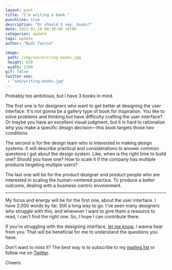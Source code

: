 ```yaml
---
layout: post
title: "I'm writing a book."
punchline: true
description: "Or should I say, books?"
date: 2021-02-18 08:30:00 +0700
categories: update
tags: update
author: "Budi Tanrim"

image:
 path: /img/seo/writing-books.jpg
 height: 630
 width: 1200
gif: false
twitter-seo: 
 - "seo/writing-books.jpg"
---
```


Probably too ambitious, but I have 3 books in mind.

The first one is for designers who want to get better at designing the user interface. It's not gonna be a gallery type of book for inspiration. You like to solve problems and thinking but have difficulty crafting the user interface? Or maybe you have an excellent visual judgment, but it is hard to rationalize why you make a specific design decision—this book targets those two conditions.

The second is for the design team who is interested in making design systems. It will describe practical and considerations to answer common questions I got about the design system. Like, when is the right time to build one? Should you have one? How to scale it if the company has multiple products targeting multiple users?

The last one will be for the product designer and product people who are interested in scaling the human-centered practice. To produce a better outcome, dealing with a business-centric environment.

---

My focus and energy will be for the first one, about the user interface. I have 2,000 words by far. Still a long way to go. I've seen many designers who struggle with this, and whenever I want to give them a resource to read, I can't find the right one. So, I hope I can contribute there.

If you're struggling with the designing interface, [let me know][link-3], I wanna hear from you. That will be beneficial for me to understand the questions you have.

Don't want to miss it? The best way is to subscribe to my [mailing list][link-1] or follow me on [Twitter][link-2].

Cheers.

[link-1]: http://eepurl.com/cuGqAP
[link-2]: https://twitter.com/buditanrim
[link-3]: mailto:hi.buditanrim@gmail.com